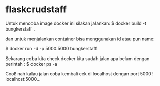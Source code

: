 # flaskcrudstaff
Untuk mencoba image docker ini silakan jalankan:
$ docker build -t bungkerstaff .

dan untuk menjalankan container bisa menggunakan id atau pun name:

$ docker run -d -p 5000:5000 bungkerstaff

Sekarang coba kita check docker kita sudah jalan apa belum dengan perintah : 
$ docker ps -a

Cool! nah kalau jalan coba kembali cek di localhost dengan port 5000 ! localhost:5000…
